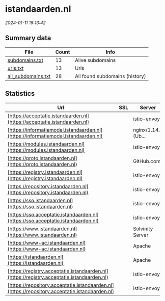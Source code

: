 # istandaarden.nl
*2024-01-11 16:13:42*
## Summary data
| File       | Count | Info |
|------------|-------|------|
|[subdomains.txt](/data/istandaarden.nl/subdomains.txt)|13|Alive subdomains|
|[urls.txt](/data/istandaarden.nl/urls.txt)|13|Urls|
|[all_subdomains.txt](/data/istandaarden.nl/all_subdomains.txt)|28|All found subdomains (history)|
## Statistics
| Url | SSL | Server | Cookie | HSTS | CSP | XFO | XXP | RP | Tech |Title |
|------------|-------|------|------|------|------|------|------|------|------|------|
|[https://acceptatie.istandaarden.nl](https://acceptatie.istandaarden.nl)| |istio-envoy|:warning: |:white_check_mark: |:warning: | |:white_check_mark: |:white_check_mark: |||
|[https://informatiemodel.istandaarden.nl](https://informatiemodel.istandaarden.nl)| |nginx/1.14.0 (Ub...| | | | | |:white_check_mark: |HSTS Nginx:1.14....||
|[https://modules.istandaarden.nl](https://modules.istandaarden.nl)| |istio-envoy|:warning: |:white_check_mark: |:warning: | |:white_check_mark: |:white_check_mark: |||
|[https://proto.istandaarden.nl](https://proto.istandaarden.nl)| |GitHub.com| | | | | |:white_check_mark: |Fastly GitHub Pa...|Home|
|[https://registry.istandaarden.nl](https://registry.istandaarden.nl)| |istio-envoy| | | | | |:white_check_mark: |Envoy||
|[https://repository.istandaarden.nl](https://repository.istandaarden.nl)| |istio-envoy|:warning: | |:white_check_mark: |:white_check_mark: |:white_check_mark: |Envoy||
|[https://sso.istandaarden.nl](https://sso.istandaarden.nl)| |istio-envoy| | | | | |:white_check_mark: |||
|[https://sso.acceptatie.istandaarden.nl](https://sso.acceptatie.istandaarden.nl)| |istio-envoy| | | | | |:white_check_mark: |||
|[https://www.istandaarden.nl](https://www.istandaarden.nl)| |Solvinity Server|:warning: |:white_check_mark: |:warning: | |:white_check_mark: |:white_check_mark: |Bloomreach HSTS|iStandaarden|
|[https://www-ac.istandaarden.nl](https://www-ac.istandaarden.nl)| |Apache| | | | | |:white_check_mark: |Apache HTTP Serv...|401 Unauthorized|
|[https://istandaarden.nl](https://istandaarden.nl)| |Apache|:warning: |:white_check_mark: |:warning: | |:white_check_mark: |:white_check_mark: |Apache HTTP Serv...|301 Moved Perman...|
|[https://registry.acceptatie.istandaarden.nl](https://registry.acceptatie.istandaarden.nl)| |istio-envoy| | | | | |:white_check_mark: |Envoy||
|[https://repository.acceptatie.istandaarden.nl](https://repository.acceptatie.istandaarden.nl)| |istio-envoy|:warning: | |:white_check_mark: |:white_check_mark: |:white_check_mark: |Envoy||